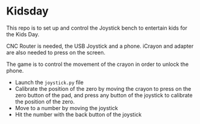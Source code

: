# Kidsday
This repo is to set up and control the Joystick bench to entertain kids for the Kids Day.

CNC Router is needed, the USB Joystick and a phone. iCrayon and adapter are also needed to press on the screen.

The game is to control the movement of the crayon in order to unlock the phone.

- Launch the `joystick.py` file
- Calibrate the position of the zero by moving the crayon to press on the zero button of the pad, and press any button of the joystick to calibrate the position of the zero.
- Move to a number by moving the joystick
- Hit the number with the back button of the joystick